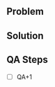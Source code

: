 <!--- 
    Warning: This file is copied from another repo.
        Any changes made to outside of the source repo may be overridden.
        To modify, change the file at the source repo
        
    https://github.com/think-zambia-foundation/github-settings/tree/main/.github/pull_request_template.md
--->

## Problem
<!--- What is the problem you are solving --->

## Solution
<!--- Include a brief description of the solution --->

## QA Steps
<!--- How can this change be verified --->
- [ ] QA+1 

